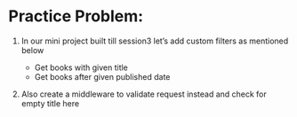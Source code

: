 # Practice Problem:
1. In our mini project built till session3 let’s add custom filters as mentioned below
   *	Get books with given title 
   *	Get books after given published date

2. Also create a middleware to validate request instead and check for empty title here




